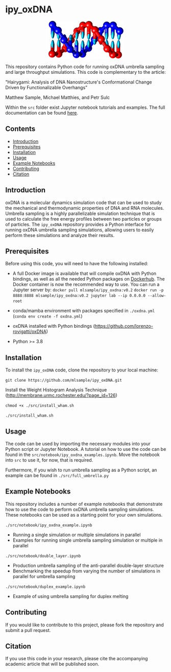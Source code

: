 # ipy_oxDNA
<center>
<img src="./src/oxDNA.png">
</center>

This repository contains Python code for running oxDNA umbrella sampling and large throughput simulations. This code is complementary to the article:

"Hairygami: Analysis of DNA Nanostructure's Conformational Change Driven by Functionalizable Overhangs"

Matthew Sample, Michael Matthies, and Petr Sulc

Within the `src` folder exist Jupyter notebook tutorials and examples. The full documentation can be found [here](https://mlsample.github.io/ipy_oxDNA/index.html).

## Contents
- [Introduction](#introduction)
- [Prerequisites](#prerequisites)
- [Installation](#installation)
- [Usage](#usage)
- [Example Notebooks](#example-notebooks)
- [Contributing](#contributing)
- [Citation](#citation)

## Introduction
oxDNA is a molecular dynamics simulation code that can be used to study the mechanical and thermodynamic properties of DNA and RNA molecules. Umbrella sampling is a highly parallelizable simulation technique that is used to calculate the free energy profiles between two particles or groups of particles. The `ipy_oxDNA` repository provides a Python interface for running oxDNA umbrella sampling simulations, allowing users to easily perform these simulations and analyze their results.

## Prerequisites
Before using this code, you will need to have the following installed:
- A full Docker image is available that will compile oxDNA with Python bindings, as well as all the needed Python packages on [Dockerhub](https://hub.docker.com/repository/docker/mlsample/ipy_oxdna/general). The Docker container is now the recommended way to use. You can run a Jupyter server by:
`docker pull mlsample/ipy_oxdna:v0.2`
`docker run -p 8888:8888 mlsample/ipy_oxdna:v0.2 jupyter lab --ip 0.0.0.0 --allow-root`

- conda/mamba environment with packages specified in `./oxdna.yml` (`conda env create -f oxdna.yml`)
- oxDNA installed with Python bindings (https://github.com/lorenzo-rovigatti/oxDNA)
- Python >= 3.8

## Installation
To install the `ipy_oxDNA` code, clone the repository to your local machine:

`git clone https://github.com/mlsample/ipy_oxDNA.git`

Install the Weight Histogram Analysis Technique (http://membrane.urmc.rochester.edu/?page_id=126)

`chmod +x ./src/install_wham.sh`

`./src/install_wham.sh`

## Usage
The code can be used by importing the necessary modules into your Python script or Jupyter Notebook. A tutorial on how to use the code can be found in the `src/notebook/ipy_oxdna_examples.ipynb`. Move the notebook into `src` to use it, for now, that is required.

Furthermore, if you wish to run umbrella sampling as a Python script, an example can be found in `./src/full_umbrella.py`

## Example Notebooks
This repository includes a number of example notebooks that demonstrate how to use the code to perform oxDNA umbrella sampling simulations. These notebooks can be used as a starting point for your own simulations.

`./src/notebook/ipy_oxdna_example.ipynb`
- Running a single simulation or multiple simulations in parallel
- Examples for running single umbrella sampling simulation or multiple in parallel

`./src/notebook/double_layer.ipynb`
- Production umbrella sampling of the anti-parallel double-layer structure
- Benchmarking the speedup from varying the number of simulations in parallel for umbrella sampling

`./src/notebook/duplex_example.ipynb`
- Example of using umbrella sampling for duplex melting

## Contributing
If you would like to contribute to this project, please fork the repository and submit a pull request.

## Citation
If you use this code in your research, please cite the accompanying academic article that will be published soon.
